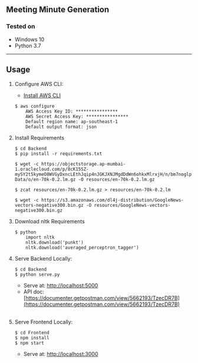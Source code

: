 ## Meeting Minute Generation

### Tested on

- Windows 10
- Python 3.7

<hr/>

## Usage
  
1. Configure AWS CLI:

    * [Install AWS CLI](https://docs.aws.amazon.com/cli/latest/userguide/install-cliv1.html)

    ```
    $ aws configure
        AWS Access Key ID: ****************
        AWS Secret Access Key: ****************
        Default region name: ap-southeast-1
        Default output format: json
    ```
2. Install Requirements

    ```
    $ cd Backend
    $ pip install -r requirements.txt 

    $ wget -c https://objectstorage.ap-mumbai-1.oraclecloud.com/p/8cK15SZ-mySY2t5kymeO8WVGyDxncLEthJqip4nJGKJXNJMgdDdWn6ohkxMlrxjH/n/bm7noglpf2jq/b/FYP-Data/o/en-70k-0.2.lm.gz -O resources/en-70k-0.2.lm.gz

    $ zcat resources/en-70k-0.2.lm.gz > resources/en-70k-0.2.lm

    $ wget -c https://s3.amazonaws.com/dl4j-distribution/GoogleNews-vectors-negative300.bin.gz -O resources/GoogleNews-vectors-negative300.bin.gz
    ```

3. Download nltk Requirements
    ```
    $ python
        import nltk
        nltk.download('punkt')
        nltk.download('averaged_perceptron_tagger')
    ```
4. Serve Backend Locally:

    ```
    $ cd Backend
    $ python serve.py
    ```

    - Serve at: [http://localhost:5000](http://localhost:5000)
    - API doc: [https://documenter.getpostman.com/view/5662193/TzecDR7B](https://documenter.getpostman.com/view/5662193/TzecDR7B)

    <br/>

5. Serve Frontend Locally:

    ```
    $ cd Frontend
    $ npm install
    $ npm start
    ```

    - Serve at: [http://localhost:3000](http://localhost:3000)
